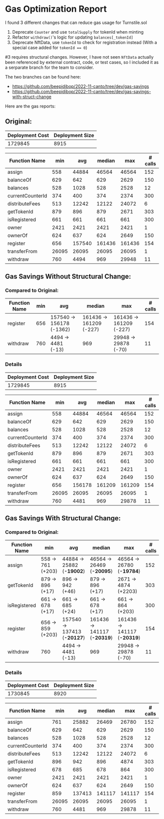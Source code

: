 # Gas Optimization Report

I found 3 different changes that can reduce gas usage for Turnstile.sol

1. Deprecate `Counter` and use `totalSupply` for tokenId when minting
2. Refactor `withdraw()`'s logic for updating `balances[_tokenId]`
3. Deprecate NftData, use `tokenId` to check for registration instead (With a special case added for `tokenId == 0`)

#3 requires structural changes. However, I have not seen `NftData` actually been referenced by external contract, code, or test cases, so I included it as a serparate branch for the team to consider.

The two branches can be found here:

- https://github.com/beepidibop/2022-11-canto/tree/dev/gas-savings
- https://github.com/beepidibop/2022-11-canto/tree/dev/gas-savings-with-struct-change

Here are the gas reports:

## Original:

| Deployment Cost | Deployment Size |
| --------------- | --------------- |
| 1729845         | 8915            |

| Function Name    | min   | avg    | median | max    | # calls |
| ---------------- | ----- | ------ | ------ | ------ | ------- |
| assign           | 558   | 44884  | 46564  | 46564  | 152     |
| balanceOf        | 629   | 642    | 629    | 2629   | 150     |
| balances         | 528   | 1028   | 528    | 2528   | 12      |
| currentCounterId | 374   | 400    | 374    | 2374   | 300     |
| distributeFees   | 513   | 12242  | 12122  | 24072  | 6       |
| getTokenId       | 879   | 896    | 879    | 2671   | 303     |
| isRegistered     | 661   | 661    | 661    | 661    | 300     |
| owner            | 2421  | 2421   | 2421   | 2421   | 1       |
| ownerOf          | 624   | 637    | 624    | 2649   | 150     |
| register         | 656   | 157540 | 161436 | 161436 | 154     |
| transferFrom     | 26095 | 26095  | 26095  | 26095  | 1       |
| withdraw         | 760   | 4494   | 969    | 29948  | 11      |

## Gas Savings Without Structural Change:

### Compared to Original:

| Function Name | min | avg                      | median                  | max                     | # calls |
| ------------- | --- | ------------------------ | ----------------------- | ----------------------- | ------- |
| register      | 656 | 157540 -> 156178 (-1362) | 161436 -> 161209 (-227) | 161436 -> 161209 (-227) | 154     |
| withdraw      | 760 | 4494 -> 4481 (-13)       | 969                     | 29948 -> 29878 (-70)    | 11      |

### Details

| Deployment Cost | Deployment Size |
| --------------- | --------------- |
| 1729845         | 8915            |

| Function Name    | min   | avg    | median | max    | # calls |
| ---------------- | ----- | ------ | ------ | ------ | ------- |
| assign           | 558   | 44884  | 46564  | 46564  | 152     |
| balanceOf        | 629   | 642    | 629    | 2629   | 150     |
| balances         | 528   | 1028   | 528    | 2528   | 12      |
| currentCounterId | 374   | 400    | 374    | 2374   | 300     |
| distributeFees   | 513   | 12242  | 12122  | 24072  | 6       |
| getTokenId       | 879   | 896    | 879    | 2671   | 303     |
| isRegistered     | 661   | 661    | 661    | 661    | 300     |
| owner            | 2421  | 2421   | 2421   | 2421   | 1       |
| ownerOf          | 624   | 637    | 624    | 2649   | 150     |
| register         | 656   | 156178 | 161209 | 161209 | 154     |
| transferFrom     | 26095 | 26095  | 26095  | 26095  | 1       |
| withdraw         | 760   | 4481   | 969    | 29878  | 11      |

## Gas Savings With Structural Change:

### Compared to Original:

| Function Name | min               | avg                           | median                        | max                           | # calls |
| ------------- | ----------------- | ----------------------------- | ----------------------------- | ----------------------------- | ------- |
| assign        | 558 -> 761 (+203) | 44884 -> 25882 (**-19002**)   | 46564 -> 26469 (**-20095**)   | 46564 -> 26780 (**-19784**)   | 152     |
| getTokenId    | 879 -> 896 (+17)  | 896 -> 942 (+46)              | 879 -> 896 (+17)              | 2671 -> 4874 (+2203)          | 303     |
| isRegistered  | 661 -> 678 (+17)  | 661 -> 685 (+24)              | 661 -> 678 (+17)              | 661 -> 864 (+203)             | 300     |
| register      | 656 -> 859 (+203) | 157540 -> 137413 (**-20127**) | 161436 -> 141117 (**-20319**) | 161436 -> 141117 (**-20319**) | 154     |
| withdraw      | 760               | 4494 -> 4481 (-13)            | 969                           | 29948 -> 29878 (-70)          | 11      |

### Details

| Deployment Cost | Deployment Size |
| --------------- | --------------- |
| 1730845         | 8920            |

| Function Name    | min   | avg    | median | max    | # calls |
| ---------------- | ----- | ------ | ------ | ------ | ------- |
| assign           | 761   | 25882  | 26469  | 26780  | 152     |
| balanceOf        | 629   | 642    | 629    | 2629   | 150     |
| balances         | 528   | 1028   | 528    | 2528   | 12      |
| currentCounterId | 374   | 400    | 374    | 2374   | 300     |
| distributeFees   | 513   | 12242  | 12122  | 24072  | 6       |
| getTokenId       | 896   | 942    | 896    | 4874   | 303     |
| isRegistered     | 678   | 685    | 678    | 864    | 300     |
| owner            | 2421  | 2421   | 2421   | 2421   | 1       |
| ownerOf          | 624   | 637    | 624    | 2649   | 150     |
| register         | 859   | 137413 | 141117 | 141117 | 154     |
| transferFrom     | 26095 | 26095  | 26095  | 26095  | 1       |
| withdraw         | 760   | 4481   | 969    | 29878  | 11      |

